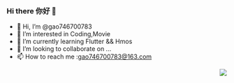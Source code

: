 ### Hi there 你好 👋

- 👋 Hi, I’m @gao746700783
- 👀 I’m interested in Coding,Movie
- 🌱 I’m currently learning Flutter && Hmos
- 💞️ I’m looking to collaborate on ...
- 📫 How to reach me :gao746700783@163.com


 <img align="right" src="https://github-readme-stats.vercel.app/api?username=nslogx&show_icons=true&bg_color=ffffff&hide_title=true&theme=vue&cache_seconds=86400" />

 
<!---
gao746700783/gao746700783 is a ✨ special ✨ repository because its `README.md` (this file) appears on your GitHub profile.
You can click the Preview link to take a look at your changes.
--->

